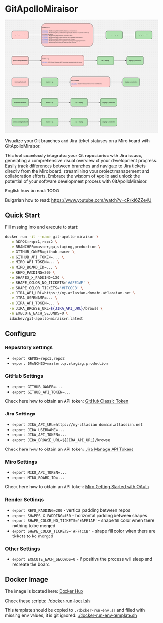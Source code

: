 # GitApolloMiraisor

![GitApolloMiraisor](imgs/git-apollo-miraisor-board-example.png?raw=true "GitApolloMiraisor")

Visualize your Git branches and Jira ticket statuses on a Miro board with GitApolloMiraisor.

This tool seamlessly integrates your Git repositories with Jira issues,
generating a comprehensive visual overview of your development progress.
Easily track differences between branches and navigate to Jira tickets directly
from the Miro board, streamlining your project management and collaboration efforts.
Embrace the wisdom of Apollo and unlock the potential of your software development
process with GitApolloMiraisor.

English how to read: TODO

Bulgarian how to read: https://www.youtube.com/watch?v=cRkkI6ZZe4U

## Quick Start

Fill missing info and execute to start:

```bash
docker run -it --name git-apollo-miraisor \
  -e REPOS=repo1,repo2 \
  -e BRANCHES=master,qa,staging,production \
  -e GITHUB_OWNER=github-owner \
  -e GITHUB_API_TOKEN=... \
  -e MIRO_API_TOKEN=... \
  -e MIRO_BOARD_ID=... \
  -e REPO_PADDING=200 \
  -e SHAPES_X_PADDING=150 \
  -e SHAPE_COLOR_NO_TICKETS='#AFE1AF' \
  -e SHAPE_COLOR_TICKETS='#FFCCCB' \
  -e JIRA_API_URL=https://my-atlasian-domain.atlassian.net \
  -e JIRA_USERNAME=... \
  -e JIRA_API_TOKEN=... \
  -e JIRA_BROWSE_URL=${JIRA_API_URL}/browse \
  -e EXECUTE_EACH_SECONDS=0 \
  idachev/git-apollo-miraisor:latest
```

## Configure

### Repository Settings

* `export REPOS=repo1,repo2`
* `export BRANCHES=master,qa,staging,production`

### GitHub Settings

* `export GITHUB_OWNER=...`
* `export GITHUB_API_TOKEN=...`

Check here how to obtain an API token:
[GitHub Classic Token](https://docs.github.com/en/authentication/keeping-your-account-and-data-secure/creating-a-personal-access-token#creating-a-personal-access-token-classic)

### Jira Settings

* `export JIRA_API_URL=https://my-atlasian-domain.atlassian.net`
* `export JIRA_USERNAME=...`
* `export JIRA_API_TOKEN=...`
* `export JIRA_BROWSE_URL=${JIRA_API_URL}/browse`

Check here how to obtain an API token:
[Jira Manage API Tokens](https://support.atlassian.com/atlassian-account/docs/manage-api-tokens-for-your-atlassian-account/)

### Miro Settings

* `export MIRO_API_TOKEN=...`
* `export MIRO_BOARD_ID=...`

Check here how to obtain an API token:
[Miro Getting Started with OAuth](https://developers.miro.com/docs/getting-started-with-oauth)

### Render Settings

* `export REPO_PADDING=200` - vertical padding between repos
* `export SHAPES_X_PADDING=150` - horizontal padding between shapes
* `export SHAPE_COLOR_NO_TICKETS='#AFE1AF'` - shape fill color when there nothing to be merged
* `export SHAPE_COLOR_TICKETS='#FFCCCB'` - shape fill color when there are tickets to be merged

### Other Settings

* `export EXECUTE_EACH_SECONDS=0` - if positive the process will sleep and recreate the board.

## Docker Image

The image is located here:
[Docker Hub](https://hub.docker.com/repository/docker/idachev/git-apollo-miraisor/general)

Check these scripts:
[./docker-run-local.sh](./docker-run-local.sh)

This template should be copied to `./docker-run-env.sh` and filled with missing env values, it is
git ignored:
[./docker-run-env-template.sh](./docker-run-env-template.sh)
